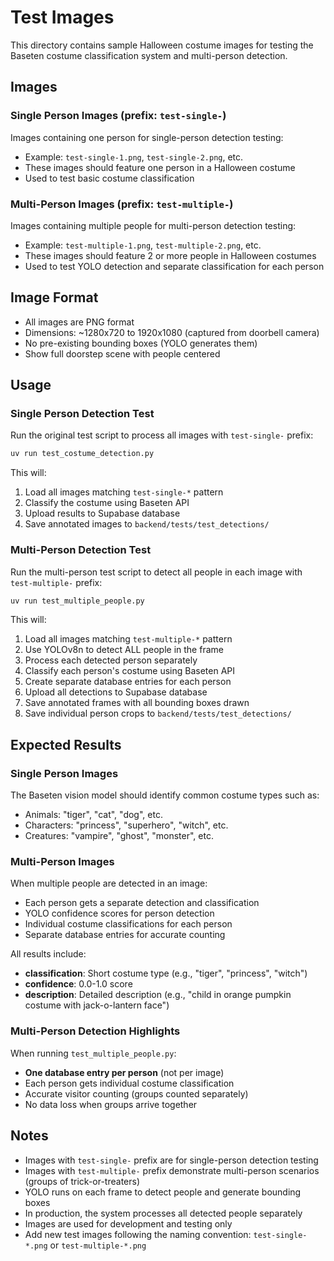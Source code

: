 # Test Images

This directory contains sample Halloween costume images for testing the Baseten costume classification system and multi-person detection.

## Images

### Single Person Images (prefix: `test-single-`)

Images containing one person for single-person detection testing:

- Example: `test-single-1.png`, `test-single-2.png`, etc.
- These images should feature one person in a Halloween costume
- Used to test basic costume classification

### Multi-Person Images (prefix: `test-multiple-`)

Images containing multiple people for multi-person detection testing:

- Example: `test-multiple-1.png`, `test-multiple-2.png`, etc.
- These images should feature 2 or more people in Halloween costumes
- Used to test YOLO detection and separate classification for each person

## Image Format

- All images are PNG format
- Dimensions: ~1280x720 to 1920x1080 (captured from doorbell camera)
- No pre-existing bounding boxes (YOLO generates them)
- Show full doorstep scene with people centered

## Usage

### Single Person Detection Test

Run the original test script to process all images with `test-single-` prefix:

```bash
uv run test_costume_detection.py
```

This will:
1. Load all images matching `test-single-*` pattern
2. Classify the costume using Baseten API
3. Upload results to Supabase database
4. Save annotated images to `backend/tests/test_detections/`

### Multi-Person Detection Test

Run the multi-person test script to detect all people in each image with `test-multiple-` prefix:

```bash
uv run test_multiple_people.py
```

This will:
1. Load all images matching `test-multiple-*` pattern
2. Use YOLOv8n to detect ALL people in the frame
3. Process each detected person separately
4. Classify each person's costume using Baseten API
5. Create separate database entries for each person
6. Upload all detections to Supabase database
7. Save annotated frames with all bounding boxes drawn
8. Save individual person crops to `backend/tests/test_detections/`

## Expected Results

### Single Person Images

The Baseten vision model should identify common costume types such as:
- Animals: "tiger", "cat", "dog", etc.
- Characters: "princess", "superhero", "witch", etc.
- Creatures: "vampire", "ghost", "monster", etc.

### Multi-Person Images

When multiple people are detected in an image:
- Each person gets a separate detection and classification
- YOLO confidence scores for person detection
- Individual costume classifications for each person
- Separate database entries for accurate counting

All results include:
- **classification**: Short costume type (e.g., "tiger", "princess", "witch")
- **confidence**: 0.0-1.0 score
- **description**: Detailed description (e.g., "child in orange pumpkin costume with jack-o-lantern face")

### Multi-Person Detection Highlights

When running `test_multiple_people.py`:
- **One database entry per person** (not per image)
- Each person gets individual costume classification
- Accurate visitor counting (groups counted separately)
- No data loss when groups arrive together

## Notes

- Images with `test-single-` prefix are for single-person detection testing
- Images with `test-multiple-` prefix demonstrate multi-person scenarios (groups of trick-or-treaters)
- YOLO runs on each frame to detect people and generate bounding boxes
- In production, the system processes all detected people separately
- Images are used for development and testing only
- Add new test images following the naming convention: `test-single-*.png` or `test-multiple-*.png`
